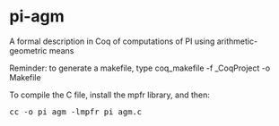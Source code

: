 # pi-agm
A formal description in Coq of computations of PI using arithmetic-geometric means

Reminder: to generate a makefile, type coq_makefile -f _CoqProject -o Makefile

To compile the C file, install the mpfr library, and then:

<pre>
cc -o pi_agm -lmpfr pi_agm.c
</pre>